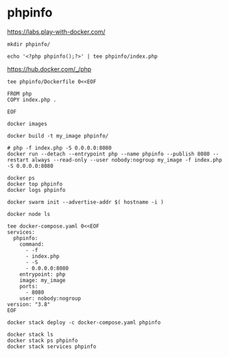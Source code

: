 # phpinfo

https://labs.play-with-docker.com/
```
mkdir phpinfo/
```
```
echo '<?php phpinfo();?>' | tee phpinfo/index.php
```
https://hub.docker.com/_/php
```
tee phpinfo/Dockerfile 0<<EOF

FROM php
COPY index.php .

EOF
```
```
docker images
```
```
docker build -t my_image phpinfo/
```
```
# php -f index.php -S 0.0.0.0:8080
docker run --detach --entrypoint php --name phpinfo --publish 8080 --restart always --read-only --user nobody:nogroup my_image -f index.php -S 0.0.0.0:8080
```
```
docker ps
docker top phpinfo
docker logs phpinfo
```
```
docker swarm init --advertise-addr $( hostname -i )
```
```
docker node ls
```
```
tee docker-compose.yaml 0<<EOF
services:
  phpinfo:
    command:
      - -f
      - index.php
      - -S
      - 0.0.0.0:8080
    entrypoint: php
    image: my_image
    ports:
      - 8080
    user: nobody:nogroup
version: "3.8"
EOF
```
```
docker stack deploy -c docker-compose.yaml phpinfo
```
```
docker stack ls
docker stack ps phpinfo
docker stack services phpinfo
```
